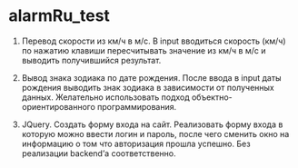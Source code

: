 # alarmRu_test
1. Перевод скорости из км/ч в м/c.
В input вводиться скорость (км/ч) по нажатию клавиши пересчитывать значение из км/ч в м/с и выводить получившийся результат.

2. Вывод знака зодиака по дате рождения.
После ввода в input даты рождения выводить знак зодиака в зависимости от полученных данных. Желательно использовать подход объектно-ориентированного программирования.

3. JQuery. Создать форму входа на сайт.
Реализовать форму входа в которую можно ввести логин и пароль, после чего сменить окно на информацию о том что авторизация прошла успешно. Без реализации backend’а соответственно.

